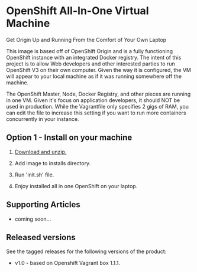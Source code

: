OpenShift All-In-One Virtual Machine
====================================
Get Origin Up and Running From the Comfort of Your Own Laptop

This image is based off of OpenShift Origin and is a fully functioning OpenShift instance with an integrated Docker registry. The
intent of this project is to allow Web developers and other interested parties to run OpenShift V3 on their own computer. Given the
way it is configured, the VM will appear to your local machine as if it was running somewhere off the machine.
 
The OpenShift Master, Node, Docker Registry, and other pieces are running in one VM. Given it's focus on application developers, it
should NOT be used in production. While the Vagrantfile only specifies 2 gigs of RAM, you can edit the file to increase this setting
if you want to run more containers concurrently in your instance.


Option 1 - Install on your machine
----------------------------------
1. [Download and unzip.](https://github.com/eschabell/openshift-orign-demo/archive/master.zip)

2. Add image to installs directory.

3. Run 'init.sh' file.

5. Enjoy installed all in one OpenShift on your laptop.


Supporting Articles
-------------------
- coming soon...


Released versions
-----------------
See the tagged releases for the following versions of the product:

- v1.0 - based on Openshift Vagrant box 1.1.1.


